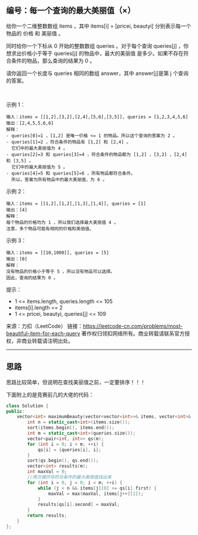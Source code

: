 ## 编号：每一个查询的最大美丽值（×）

给你一个二维整数数组 items ，其中 items[i] = [pricei, beautyi] 分别表示每一个物品的 价格 和 美丽值 。

同时给你一个下标从 0 开始的整数数组 queries 。对于每个查询 queries[j] ，你想求出价格小于等于 queries[j] 的物品中，最大的美丽值 是多少。如果不存在符合条件的物品，那么查询的结果为 0 。

请你返回一个长度与 queries 相同的数组 answer，其中 answer[j]是第 j 个查询的答案。

 

示例 1：
```
输入：items = [[1,2],[3,2],[2,4],[5,6],[3,5]], queries = [1,2,3,4,5,6]
输出：[2,4,5,5,6,6]
解释：
- queries[0]=1 ，[1,2] 是唯一价格 <= 1 的物品。所以这个查询的答案为 2 。
- queries[1]=2 ，符合条件的物品有 [1,2] 和 [2,4] 。
  它们中的最大美丽值为 4 。
- queries[2]=3 和 queries[3]=4 ，符合条件的物品都为 [1,2] ，[3,2] ，[2,4] 和 [3,5] 。
  它们中的最大美丽值为 5 。
- queries[4]=5 和 queries[5]=6 ，所有物品都符合条件。
  所以，答案为所有物品中的最大美丽值，为 6 。
```
示例 2：
```
输入：items = [[1,2],[1,2],[1,3],[1,4]], queries = [1]
输出：[4]
解释：
每个物品的价格均为 1 ，所以我们选择最大美丽值 4 。
注意，多个物品可能有相同的价格和美丽值。
```
示例 3：
```
输入：items = [[10,1000]], queries = [5]
输出：[0]
解释：
没有物品的价格小于等于 5 ，所以没有物品可以选择。
因此，查询的结果为 0 。 
```
提示：

* 1 <= items.length, queries.length <= 105
* items[i].length == 2
* 1 <= pricei, beautyi, queries[j] <= 109

来源：力扣（LeetCode）
链接：https://leetcode-cn.com/problems/most-beautiful-item-for-each-query
著作权归领扣网络所有。商业转载请联系官方授权，非商业转载请注明出处。

---
## 思路

思路比较简单，但说明在查找美丽值之前，一定要排序！！！

下面附上的是竞赛前几的大佬的代码：
```c++
class Solution {
public:
    vector<int> maximumBeauty(vector<vector<int>>& items, vector<int>& queries) {
        int n = static_cast<int>(items.size());
        sort(items.begin(), items.end());
        int m = static_cast<int>(queries.size());
        vector<pair<int, int>> qs(m);
        for (int i = 0; i < m; ++i) {
            qs[i] = {queries[i], i};
        }
        sort(qs.begin(), qs.end());
        vector<int> results(m);
        int maxVal = 0;
        //两次循环将符合条件的最大美丽值找出来
        for (int i = 0, j = 0; i < m; ++i) {
            while (j < n && items[j][0] <= qs[i].first) {
                maxVal = max(maxVal, items[j++][1]);
            }
            results[qs[i].second] = maxVal;
        }
        return results;
    }
};
```